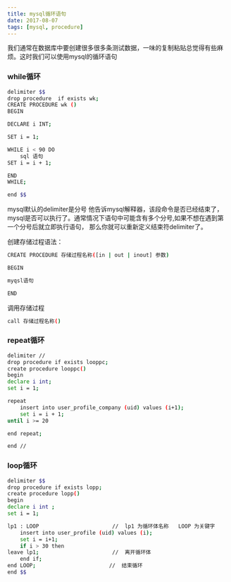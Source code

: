 ```yaml
---
title: mysql循环语句
date: 2017-08-07  
tags: [mysql, procedure]
---
```

我们通常在数据库中要创建很多很多条测试数据，一味的复制粘贴总觉得有些麻烦。这时我们可以使用mysql的循环语句

### while循环
```bash
delimiter $$
drop procedure  if exists wk;
CREATE PROCEDURE wk ()
BEGIN

DECLARE i INT;

SET i = 1;

WHILE i < 90 DO
	sql 语句
SET i = i + 1;

END
WHILE;

end $$
```

<!-- more -->

mysql默认的delimiter是分号 他告诉mysql解释器，该段命令是否已经结束了，mysql是否可以执行了。通常情况下语句中可能含有多个分号,如果不想在遇到第一个分号后就立即执行语句，
那么你就可以重新定义结束符delimiter了。

创建存储过程语法：
```bash
CREATE PROCEDURE 存储过程名称([in | out | inout] 参数)

BEGIN

myqsl语句

END
```

调用存储过程
```bash
call 存储过程名称()
```

### repeat循环
```bash
delimiter //
drop procedure if exists looppc;
create procedure looppc()
begin 
declare i int;
set i = 1;

repeat 
    insert into user_profile_company (uid) values (i+1);
    set i = i + 1;
until i >= 20

end repeat;

end //
```

### loop循环
```bash
delimiter $$
drop procedure if exists lopp;
create procedure lopp()
begin 
declare i int ;
set i = 1;

lp1 : LOOP　　　　　　　　　　　　　　//  lp1 为循环体名称   LOOP 为关键字
    insert into user_profile (uid) values (i);
    set i = i+1;
    if i > 30 then
leave lp1;　　　　　　　　　　　　　　//  离开循环体
    end if;
end LOOP;　　　　　　　　　　　　　　//  结束循环
end $$
```